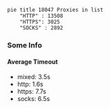 
```mermaid
pie title 18047 Proxies in list
    "HTTP" : 13508
    "HTTPS": 3025
    "SOCKS" : 2892
```

### Some Info
#### Average Timeout

- mixed: 3.5s
- http: 1.6s
- https: 7.7s
- socks: 6.5s